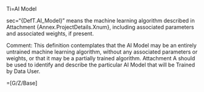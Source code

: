 Ti=AI Model

sec=“{DefT.AI_Model}” means the machine learning algorithm described in Attachment {Annex.ProjectDetails.Xnum}, including associated parameters and associated weights, if present.

Comment: This definition contemplates that the AI Model may be an entirely untrained machine learning algorithm, without any associated parameters or weights, or that it may be a partially trained algorithm. Attachment A should be used to identify and describe the particular AI Model that will be Trained by Data User.

=[G/Z/Base]
